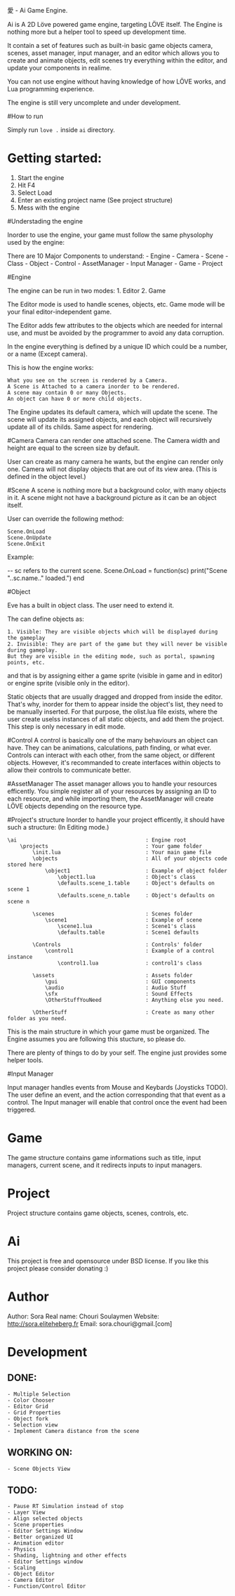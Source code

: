 愛 - Ai Game Engine.

Ai is A 2D Löve powered game engine, targeting LÖVE itself.
The Engine is nothing more but a helper tool to speed up development time.

It contain a set of features such as built-in basic game objects camera, scenes,
asset manager, input manager, and an editor which allows you to create and
animate objects, edit scenes try everything within the editor, and update 
your components in realime.

You can not use engine without having knowledge of how LÖVE works, and Lua programming
experience.

The engine is still very uncomplete and under development.

#How to run

Simply run `love .` inside `ai` directory.

# Getting started:

1. Start the engine
2. Hit F4
3. Select Load
4. Enter an existing project name (See project structure)
5. Mess with the engine

#Understading the engine

Inorder to use the engine, your game must follow the same physolophy used by
the engine:

There are 10 Major Components to understand:
	- Engine
	- Camera
	- Scene
	- Class
	- Object
	- Control
	- AssetManager
	- Input Manager
	- Game
	- Project

#Engine

The engine can be run in two modes: 
	1. Editor
	2. Game

The Editor mode is used to handle scenes, objects, etc.
Game mode will be your final editor-independent game.

The Editor adds few attributes to the objects which are needed for internal 
use, and must be avoided by the programmer to avoid any data corruption. 

In the engine everything is defined by a unique ID which could be a number, or a name (Except camera).

This is how the engine works:

	What you see on the screen is rendered by a Camera.
	A Scene is Attached to a camera inorder to be rendered.
	A scene may contain 0 or many Objects.
	An object can have 0 or more child objects.

The Engine updates its default camera, which will update the scene. 
The scene will update its assigned objects, and each object will
recursively update all of its childs. 
Same aspect for rendering.


#Camera
Camera can render one attached scene. The Camera width and height are
equal to the screen size by default.

User can create as many camera he wants, but the engine can render only one.
Camera will not display objects that are out of its view area.
(This is defined in the object level.)

#Scene
A scene is nothing more but a background color, with many objects in it.
A scene might not have a background picture as it can be an object itself.

User can override the following method:

	Scene.OnLoad
	Scene.OnUpdate
	Scene.OnExit

Example: 

-- sc refers to the current scene.
Scene.OnLoad = function(sc)
	print("Scene "..sc.name.." loaded.")
end

#Object

Eve has a built in object class. The user need to extend it. 

The can define objects as:

	1. Visible: They are visible objects which will be displayed during the gameplay
	2. Invisible: They are part of the game but they will never be visible during gameplay.
	But they are visible in the editing mode, such as portal, spawning points, etc.

and that is by assigning either a game sprite (visible in game and in editor) or engine sprite 
(visible only in the editor).

Static objects that are usually dragged and dropped from inside the editor. That's why, 
inorder for them to appear inside the object's list, they need to be manually inserted. 
For that purpose, the olist.lua file exists, where the user create uselss instances
of all static objects, and add them the project. This step is only necessary in edit mode.

#Control
A control is basically one of the many behaviours an object can have. They can be animations, 
calculations, path finding, or what ever. Controls can interact with each other, from the same
object, or different objects. However, it's recommanded to create interfaces within objects to
allow their controls to communicate better.

#AssetManager
The asset manager allows you to handle your resources efficently.
You simple register all of your resources by assigning an ID to each resource,
and while importing them, the AssetManager will create LÖVE objects depending
on the resource type.

#Project's structure
Inorder to handle your project efficently, it should have such a structure:
(In Editing mode.)

	\ai											: Engine root
		\projects								: Your game folder
			\init.lua 							: Your main game file
			\objects 							: All of your objects code stored here
				\object1						: Example of object folder
					\object1.lua				: Object's class 
					\defaults.scene_1.table		: Object's defaults on scene 1
					\defaults.scene_n.table		: Object's defaults on scene n

			\scenes								: Scenes folder
				\scene1							: Example of scene 
					\scene1.lua					: Scene1's class
					\defaults.table 			: Scene1 defaults

			\Controls 							: Controls' folder
				\control1						: Example of a control instance
					\control1.lua 				: control1's class

			\assets								: Assets folder
				\gui							: GUI components
				\audio							: Audio Stuff
				\sfx							: Sound Effects
				\OtherStuffYouNeed				: Anything else you need.
				
			\OtherStuff 						: Create as many other folder as you need. 

This is the main structure in which your game must be organized. The Engine assumes
you are following this stucture, so please do.

There are plenty of things to do by your self. The engine just provides some helper 
tools.  

#Input Manager

Input manager handles events from Mouse and Keybards (Joysticks TODO).
The user define an event, and the action corresponding that that event
as a control. The Input manager will enable that control once the event 
had been triggered. 

# Game

The game structure contains game informations such as title, input managers,
current scene, and it redirects inputs to input managers.

# Project

Project structure contains game objects, scenes, controls, etc.

# Ai

This project is free and opensource under BSD license.
If you like this project please consider donating :)

# Author

Author: Sora 
Real name: Chouri Soulaymen 
Website: http://sora.eliteheberg.fr
Email: sora.chouri@gmail.[com]


# Development

## DONE:
	- Multiple Selection
	- Color Chooser
	- Editor Grid
	- Grid Properties
	- Object fork
	- Selection view
	- Implement Camera distance from the scene

## WORKING ON:
	- Scene Objects View

## TODO:
	- Pause RT Simulation instead of stop
	- Layer View
	- Align selected objects
	- Scene properties
	- Editor Settings Window
	- Better organized UI
	- Animation editor
	- Physics
	- Shading, lightning and other effects
	- Editor Settings window
	- Scaling
	- Object Editor
	- Camera Editor
	- Function/Control Editor
